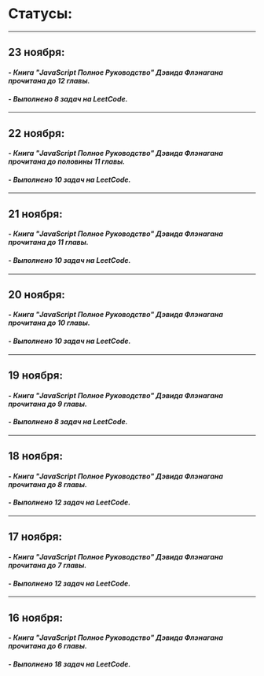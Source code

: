 # Статусы:
- - -
## 23 ноября:
####  - *Книга "JavaScript Полное Руководство" Дэвида Флэнагана прочитана до 12 главы.*
####  - *Выполнено 8 задач на LeetCode.*
- - -
## 22 ноября:
####  - *Книга "JavaScript Полное Руководство" Дэвида Флэнагана прочитана до половины 11 главы.*
####  - *Выполнено 10 задач на LeetCode.*
- - -
## 21 ноября:
####  - *Книга "JavaScript Полное Руководство" Дэвида Флэнагана прочитана до 11 главы.*
####  - *Выполнено 10 задач на LeetCode.*
- - -
## 20 ноября:
####  - *Книга "JavaScript Полное Руководство" Дэвида Флэнагана прочитана до 10 главы.*
####  - *Выполнено 10 задач на LeetCode.*
- - -
## 19 ноября:
####  - *Книга "JavaScript Полное Руководство" Дэвида Флэнагана прочитана до 9 главы.*
####  - *Выполнено 8 задач на LeetCode.*
- - -
## 18 ноября:
####  - *Книга "JavaScript Полное Руководство" Дэвида Флэнагана прочитана до 8 главы.*
####  - *Выполнено 12 задач на LeetCode.*
- - - 
## 17 ноября:
####  - *Книга "JavaScript Полное Руководство" Дэвида Флэнагана прочитана до 7 главы.*
####  - *Выполнено 12 задач на LeetCode.*
- - -
## 16 ноября:
####  - *Книга "JavaScript Полное Руководство" Дэвида Флэнагана прочитана до 6 главы.*
####  - *Выполнено 18 задач на LeetCode.*
